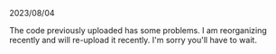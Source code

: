 2023/08/04

The code previously uploaded has some problems. 
I am reorganizing recently and will re-upload it recently.
I'm sorry you'll have to wait.
